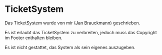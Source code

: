 # TicketSystem

Das TicketSystem wurde von mir ([Jan Brauckmann](mailto:brauckmann.it.services@gmail.com)) geschrieben.

Es ist erlaubt das TicketSystem zu verbreiten, jedoch muss das Copyright im Footer enthalten bleiben.

Es ist nicht gestattet, das System als sein eigenes auszugeben.

